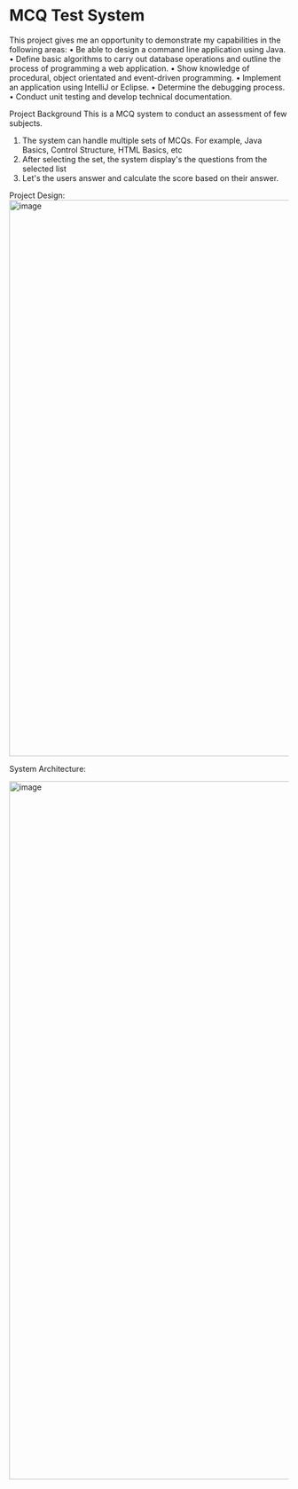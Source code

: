 # MCQ Test System
This project gives me an opportunity to demonstrate my capabilities in the following areas:
• Be able to design a command line application using Java.
• Define basic algorithms to carry out database operations and outline the process of programming a web application.
• Show knowledge of procedural, object orientated and event-driven programming.
• Implement an application using IntelliJ or Eclipse.
• Determine the debugging process.
• Conduct unit testing and develop technical documentation.


Project Background 
This is a MCQ system to conduct an assessment of few subjects.
1. The system can handle multiple sets of MCQs. For example, Java Basics, Control Structure, HTML Basics, etc
2. After selecting the set, the system display's the questions from the selected list
3. Let's the users answer and calculate the score based on their answer.

Project Design:
<img width="1003" alt="image" src="https://user-images.githubusercontent.com/98897446/200110523-fa8a1f5f-0708-4517-a29f-0df76ffcff6a.png">

System Architecture:

<img width="1259" alt="image" src="https://user-images.githubusercontent.com/98897446/200110549-48d2712f-ae14-4e3d-a389-9a7f49aa6f8a.png">
